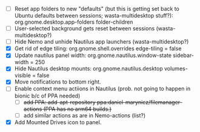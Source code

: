 - [ ] Reset app folders to new "defaults" (but this is getting set back to Ubuntu defaults between sessions; wasta-multidesktop stuff?): org.gnome.desktop.app-folders folder-children
- [ ] User-selected background gets reset between sessions (wasta-multidesktop?)
- [ ] Hide Nemo and unhide Nautilus app launchers (wasta-multidesktop?)
- [x] Get rid of edge tiling: org.gnome.shell.overrides edge-tiling = false
- [x] Update nautilus panel width: org.gnome.nautilus.window-state sidebar-width = 250
- [x] Hide Nautilus desktop mounts: org.gnome.nautilus.desktop volumes-visible = false
- [x] Move notifications to bottom right.
- [ ] Enable context menu actiions in Nautilus (prob. not going to happen in bionic b/c of PPA needed)
  - [ ] ~~add PPA: add-apt-repository ppa:daniel-marynicz/filemanager-actions (PPA has no arm64 builds.)~~
  - [ ] add similar actions as are in Nemo-actions (list?)
- [x] Add Mounted Drives icon to panel.
